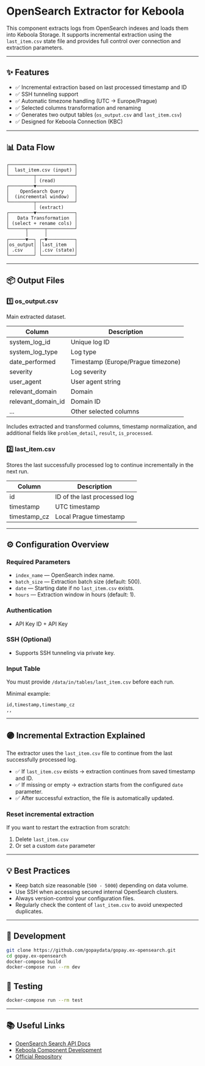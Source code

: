 
# OpenSearch Extractor for Keboola

This component extracts logs from OpenSearch indexes and loads them into Keboola Storage. It supports incremental extraction using the `last_item.csv` state file and provides full control over connection and extraction parameters.

---

## ✨ Features

- ✅ Incremental extraction based on last processed timestamp and ID
- ✅ SSH tunneling support
- ✅ Automatic timezone handling (UTC → Europe/Prague)
- ✅ Selected columns transformation and renaming
- ✅ Generates two output tables (`os_output.csv` and `last_item.csv`)
- ✅ Designed for Keboola Connection (KBC)

---

## 📊 Data Flow

```text
┌────────────────────────┐
│  last_item.csv (input) │
└─────────┬──────────────┘
          │ (read)
┌─────────▼──────────────┐
│    OpenSearch Query    │
│  (incremental window)  │
└─────────┬──────────────┘
          │ (extract)
┌─────────▼──────────────┐
│   Data Transformation  │
│ (select + rename cols) │
└──────┬──────┬──────────┘
       │      │
┌──────▼──┐ ┌─▼──────────┐
│os_output│ │last_item   │
│ .csv    │ │.csv (state)│
└─────────┘ └────────────┘
```

---

## 📦 Output Files

### 1️⃣ os_output.csv

Main extracted dataset.

| Column | Description |
|--------|-------------|
| system_log_id | Unique log ID |
| system_log_type | Log type |
| date_performed | Timestamp (Europe/Prague timezone) |
| severity | Log severity |
| user_agent | User agent string |
| relevant_domain | Domain |
| relevant_domain_id | Domain ID |
| ... | Other selected columns |

Includes extracted and transformed columns, timestamp normalization, and additional fields like `problem_detail`, `result`, `is_processed`.

### 2️⃣ last_item.csv

Stores the last successfully processed log to continue incrementally in the next run.

| Column | Description |
|--------|-------------|
| id | ID of the last processed log |
| timestamp | UTC timestamp |
| timestamp_cz | Local Prague timestamp |

---

## ⚙️ Configuration Overview

### Required Parameters
- `index_name` — OpenSearch index name.
- `batch_size` — Extraction batch size (default: 500).
- `date` — Starting date if no `last_item.csv` exists.
- `hours` — Extraction window in hours (default: 1).

### Authentication
- API Key ID + API Key

### SSH (Optional)
- Supports SSH tunneling via private key.

### Input Table
You must provide `/data/in/tables/last_item.csv` before each run.

Minimal example:

```csv
id,timestamp,timestamp_cz
,,
```

---

## 🟣 Incremental Extraction Explained

The extractor uses the `last_item.csv` file to continue from the last successfully processed log.

- ✅ If `last_item.csv` exists → extraction continues from saved timestamp and ID.
- ✅ If missing or empty → extraction starts from the configured `date` parameter.
- ✅ After successful extraction, the file is automatically updated.

### Reset incremental extraction
If you want to restart the extraction from scratch:
1. Delete `last_item.csv`
2. Or set a custom `date` parameter

---

## 💡 Best Practices

- Keep batch size reasonable (`500 - 5000`) depending on data volume.
- Use SSH when accessing secured internal OpenSearch clusters.
- Always version-control your configuration files.
- Regularly check the content of `last_item.csv` to avoid unexpected duplicates.

---

## 🐳 Development

```bash
git clone https://github.com/gopaydata/gopay.ex-opensearch.git
cd gopay.ex-opensearch
docker-compose build
docker-compose run --rm dev
```

## 🧪 Testing

```bash
docker-compose run --rm test
```

---

## 📚 Useful Links

- [OpenSearch Search API Docs](https://opensearch.org/docs/latest/api-reference/search/)
- [Keboola Component Development](https://components.keboola.com/~/components/gopay.ex-opensearch)
- [Official Repository](https://github.com/gopaydata/gopay.ex-opensearch)
